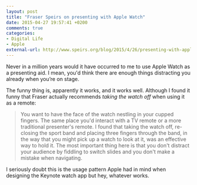 ```yaml
---
layout: post
title: "Fraser Speirs on presenting with Apple Watch"
date: 2015-04-27 19:57:41 +0200
comments: true
categories: 
- Digital Life
- Apple
external-url: http://www.speirs.org/blog/2015/4/26/presenting-with-apple-watch
---
```


Never in a million years would it have occurred to me to use Apple Watch as a presenting aid. I mean, you'd think there are enough things distracting you already when you’re on stage.

The funny thing is, apparently it works, and it works well. Although I found it funny that Fraser actually recommends _taking the watch off_ when using it as a remote:

> You want to have the face of the watch nestling in your cupped fingers. The same place you'd interact with a TV remote or a more traditional presenter's remote. I found that taking the watch off, re-closing the sport band and placing three fingers through the band, in the way that you might pick up a watch to look at it, was an effective way to hold it. The most important thing here is that you don't distract your audience by fiddling to switch slides and you don't make a mistake when navigating.

I seriously doubt this is the usage pattern Apple had in mind when designing the Keynote watch app but hey, whatever works.